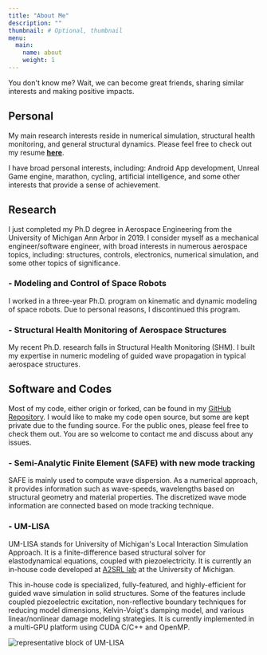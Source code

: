 ```yaml
---
title: "About Me"
description: ""
thumbnail: # Optional, thumbnail
menu:
  main:
    name: about
    weight: 1
---
```


You don't know me? Wait, we can become great friends, sharing similar interests and making positive impacts.

## Personal

My main research interests reside in numerical simulation, structural health monitoring, and general structural dynamics. Please feel free to check out my resume [**here**](/files/resume_zh_2019.pdf).

I have broad personal interests, including: Android App development, Unreal Game engine, marathon, cycling, artificial intelligence, and some other interests that provide a sense of achievement.

## Research

I just completed my Ph.D degree in Aerospace Engineering from the University of Michigan Ann Arbor in 2019. I consider myself as a mechanical engineer/software engineer, with broad interests in numerous aerospace topics, including: structures, controls, electronics, numerical simulation, and some other topics of significance.

### - Modeling and Control of Space Robots
I worked in a three-year Ph.D. program on kinematic and dynamic modeling of space robots. Due to personal reasons, I discontinued this program.

### - Structural Health Monitoring of Aerospace Structures
My recent Ph.D. research falls in Structural Health Monitoring (SHM). I built my expertise in numeric modeling of guided wave propagation in typical aerospace structures.

## Software and Codes

Most of my code, either origin or forked, can be found in my [GitHub Repository](https://github.com/ericzhng/). I would like to make my code open source, but some are kept private due to the funding source. For the public ones, please feel free to check them out. You are so welcome to contact me and discuss about any issues.

### - Semi-Analytic Finite Element (SAFE) with new mode tracking
SAFE is mainly used to compute wave dispersion. As a numerical approach, it provides information such as wave-speeds, wavelengths based on structural geometry and material properties. The discretized wave mode information are connected based on mode tracking technique. 

### - UM-LISA
UM-LISA stands for University of Michigan's Local Interaction Simulation Approach. It is a finite-difference based structural solver for elastodynamical equations, coupled with piezoelectricity. It is currently an in-house code developed at [A2SRL lab](https://a2srl.engin.umich.edu/) at the University of Michigan.

This in-house code is specialized, fully-featured, and highly-efficient for guided wave simulation in solid structures. Some of the features include coupled piezoelectric excitation, non-reflective boundary techniques for reducing model dimensions, Kelvin-Voigt's damping model, and various linear/nonlinear damage modeling strategies. It is currently implemented in a multi-GPU platform using CUDA C/C++ and OpenMP. 

![representative block of UM-LISA](/images/lisa_mesh.png)
